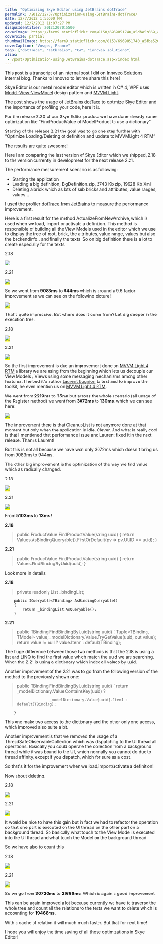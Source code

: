 ```yaml
---
title: "Optimizing Skye Editor using JetBrains dotTrace"
permalink: /2012/12/07/Optimization-using-JetBrains-dotTrace/
date: 12/7/2012 1:55:00 PM
updated: 12/7/2012 11:07:27 PM
disqusIdentifier: 20121207015500
coverImage: https://farm9.staticflickr.com/8150/6969851740_a5dbe52669_c.jpg
coverSize: partial
thumbnailImage: https://farm9.staticflickr.com/8150/6969851740_a5dbe52669_q.jpg
coverCaption: "Vosges, France"
tags: ["dotTrace", "Jetbrains", "C#", "innoveo solutions"]
alias:
 - /post/Optimization-using-JetBrains-dotTrace.aspx/index.html
---
```

<!-- [![WP_000092](http://farm9.staticflickr.com/8150/6969851740_a5dbe52669_m.jpg)](http://www.flickr.com/photos/laurentkempe/6969851740/ "WP_000092 by Laurent Kempé, on Flickr") -->

This post is a transcript of an internal post I did on [Innoveo Solutions](http://www.innoveo.com/) internal blog. Thanks to Innoveo to let me share this here!

Skye Editor is our metal model editor which is written in C# 4, WPF uses [Model-View-ViewModel](http://msdn.microsoft.com/en-us/magazine/dd419663.aspx) design pattern and [MVVM Light](http://mvvmlight.codeplex.com/).
<!-- more -->

The post shows the usage of [JetBrains dotTace](http://www.jetbrains.com/profiler/) to optimize Skye Editor and the importance of profiling your code, here it is.

For the release 2.20 of our Skye Editor product we have done already some optimization like “FindProductValue of ModelProduct to use a dictionary”

Starting of the release 2.21 the goal was to go one step further with “Optimize Loading/Deleting of definition and update to MVVMLight 4 RTM”

The results are quite awesome!

Here I am comparing the last version of Skye Editor which we shipped, 2.18 to the version currently in development for the next release 2.21.

The performance measurement scenario is as following:

*   Starting the application 
*   Loading a big definition, BigDefinition.zip, 2743 Kb zip, 19928 Kb Xml 
*   Deleting a brick which as lots of sub bricks and attributes, value ranges, values...   

I used the profiler [dotTrace from JetBrains](http://www.jetbrains.com/profiler/) to measure the performance improvement.

Here is a first result for the method ActualizeFromNewArchive, which is used when we load, import or activate a definition. This method is responsible of building all the View Models used in the editor which we use to display the tree of root, brick, the attributes, value range, values but also the backendinfo.. and finally the texts. So on big definition there is a lot to create especially for the texts.

2.18

![](http://farm9.staticflickr.com/8203/8251402507_20b0511221_o.jpg)

2.21

<font style="background-color: #ffff00">![](http://farm9.staticflickr.com/8337/8251402531_a91f4332cc_o.jpg)</font>

So we went from **9083ms** to **944ms** which is around a 9.6 factor improvement as we can see on the following picture!

<font style="background-color: #ffff00">![](http://farm9.staticflickr.com/8482/8251410205_f0b9c20d9f_o.jpg)</font>

That's quite impressive. But where does it come from? Let dig deeper in the execution tree.

2.18 

<font style="background-color: #ffff00">![](http://farm9.staticflickr.com/8060/8251413607_5bc4a306cd_o.jpg)</font>

2.21 

<font style="background-color: #ffff00">![](http://farm9.staticflickr.com/8209/8251414039_f746ba2210_o.jpg)</font>

So the first improvement is due an improvement done on [MVVM Light 4 RTM](http://www.galasoft.ch/mvvm/) a library we are using from the beginning which lets us decouple our View Models / Views using some messaging mechanisms among other features. I helped it's author [Laurent Bugnion](http://www.galasoft.ch/intro_en.html) to test and to improve the toolkit, he even mention us on [MVVM Light 4 RTM](http://www.galasoft.ch/mvvm/).

We went from **2219ms** to **35ms** but across the whole scenario (all usage of the Register method) we went from **3072ms** to **130ms**, which we can see here:

<font style="background-color: #ffff00">![](http://farm9.staticflickr.com/8059/8251415365_ec74709abb_o.jpg)</font>

The improvement there is that CleanupList is not anymore done at that moment but only when the application is idle. Clever. And what is really cool is that I mentioned that performance issue and Laurent fixed it in the next release. Thanks Laurent!

But this is not all because we have won only 3072ms which doesn't bring us from 9083ms to 944ms.

The other big improvement is the optimization of the way we find value which as radically changed.

2.18 

<font style="background-color: #ffff00">![](http://farm9.staticflickr.com/8490/8251415203_89e2f8798d_o.jpg)</font>

2.21 

<font style="background-color: #ffff00">![](http://farm9.staticflickr.com/8347/8251415265_a21d2f2500_o.jpg)</font>

From **5103ms** to **13ms** !

**2.18**

> public ProductValue FindProductValue(string uuid)
        {
            return Values.AsBindingQueryable().FirstOrDefault(pv => pv.UUID == uuid);
        }

**2.21**

> public ProductValue FindProductValue(string uuid)
        {
            return Values.FindBindingByUuid(uuid);
        }

Look more in details

**2.18**

> private readonly List<TBinding> _bindingList;

        public IQueryable<TBinding> AsBindingQueryable()
        {
            return _bindingList.AsQueryable();
        }

**2.21**

> public TBinding FindBindingByUuid(string uuid)
        {
            Tuple<TBinding, TModel> value;
            _modelDictionary.Value.TryGetValue(uuid, out value);
            return value != null ? value.Item1 : default(TBinding);

The huge difference between those two methods is that the 2.18 is using a list and LINQ to find the first value which match the uuid we are searching. When the 2.21 is using a dictionary which index all values by uuid. 

Another improvement of the 2.21 was to go from the following version of the method to the previously shown one: 

> public TBinding FindBindingByUuid(string uuid)
        {
            return _modelDictionary.Value.ContainsKey(uuid) ?
> 
>                    _modelDictionary.Value[uuid].Item1 : default(TBinding);
        }

This one make two access to the dictionary and the other only one access, which improved also quite a bit. 

Another improvement is that we removed the usage of a ThreadSafeObservableCollection which was dispatching to the UI thread all operations. Basically you could operate the collection from a background thread while it was bound to the UI, which normally you cannot do due to thread affinity, except if you dispatch, which for sure as a cost. 

So that's it for the improvement when we load/import/activate a definition! 

Now about deleting. 

2.18

<font style="background-color: #ffff00">![](http://farm9.staticflickr.com/8066/8251415073_7435454566_o.jpg)</font>

2.21

<font style="background-color: #ffff00">![](http://farm9.staticflickr.com/8067/8252484362_4bd63cd9fc_o.jpg)</font>

It would be nice to have this gain but in fact we had to refactor the operation so that one part is executed on the UI thread on the other part on a background thread. So basically what touch to the View Model is executed into the UI thread and what touch the Model on the background thread. 

So we have also to count this 

2.18

<font style="background-color: #ffff00">![](http://farm9.staticflickr.com/8346/8251415035_5eb2e1fda1_o.jpg)</font>

2.21

<font style="background-color: #ffff00">![](http://farm9.staticflickr.com/8343/8252484168_cb07bb43e2_o.jpg)</font>

So we go from **30720ms** to **21666ms**. Which is again a good improvement 

This can be again improved a lot because currently we have to traverse the whole tree and count all the relations to the texts we want to delete which is accounting for **19468ms**. 

    
With a cache of relation it will much much faster. But that for next time! 

I hope you will enjoy the time saving of all those optimizations in Skye Editor! 
